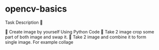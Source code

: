 # opencv-basics
Task Description 📄

📌 Create image by yourself Using Python Code 
📌 Take 2 image crop some part of both image and swap it. 
📌 Take 2 image and combine it to form single image. For example collage 
